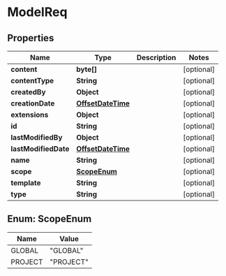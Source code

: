# ModelReq

## Properties
Name | Type | Description | Notes
------------ | ------------- | ------------- | -------------
**content** | **byte[]** |  |  [optional]
**contentType** | **String** |  |  [optional]
**createdBy** | **Object** |  |  [optional]
**creationDate** | [**OffsetDateTime**](OffsetDateTime.md) |  |  [optional]
**extensions** | **Object** |  |  [optional]
**id** | **String** |  |  [optional]
**lastModifiedBy** | **Object** |  |  [optional]
**lastModifiedDate** | [**OffsetDateTime**](OffsetDateTime.md) |  |  [optional]
**name** | **String** |  |  [optional]
**scope** | [**ScopeEnum**](#ScopeEnum) |  |  [optional]
**template** | **String** |  |  [optional]
**type** | **String** |  |  [optional]

<a name="ScopeEnum"></a>
## Enum: ScopeEnum
Name | Value
---- | -----
GLOBAL | &quot;GLOBAL&quot;
PROJECT | &quot;PROJECT&quot;
